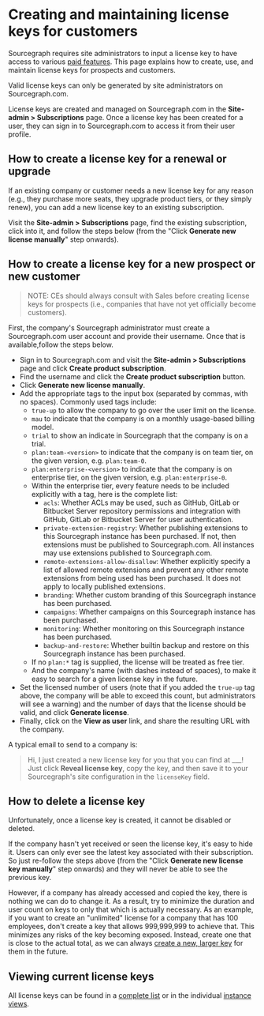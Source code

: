 # Creating and maintaining license keys for customers

Sourcegraph requires site administrators to input a license key to have access to various [paid features](https://about.sourcegraph.com/pricing). This page explains how to create, use, and maintain license keys for prospects and customers.

Valid license keys can only be generated by site administrators on Sourcegraph.com.

License keys are created and managed on Sourcegraph.com in the **Site-admin > Subscriptions** page. Once a license key has been created for a user, they can sign in to Sourcegraph.com to access it from their user profile.

## How to create a license key for a renewal or upgrade

If an existing company or customer needs a new license key for any reason (e.g., they purchase more seats, they upgrade product tiers, or they simply renew), you can add a new license key to an existing subscription.

Visit the **Site-admin > Subscriptions** page, find the existing subscription, click into it, and follow the steps below (from the "Click **Generate new license manually**" step onwards).

## How to create a license key for a new prospect or new customer

> NOTE: CEs should always consult with Sales before creating license keys for prospects (i.e., companies that have not yet officially become customers).

First, the company's Sourcegraph administrator must create a Sourcegraph.com user account and provide their username. Once that is available,follow the steps below.

- Sign in to Sourcegraph.com and visit the **Site-admin > Subscriptions** page and click **Create product subscription**.
- Find the username and click the **Create product subscription** button.
- Click **Generate new license manually**.
- Add the appropriate tags to the input box (separated by commas, with no spaces). Commonly used tags include:
  - `true-up` to allow the company to go over the user limit on the license.
  - `mau` to indicate that the company is on a monthly usage-based billing model.
  - `trial` to show an indicate in Sourcegraph that the company is on a trial.
  - `plan:team-<version>` to indicate that the company is on team tier, on the given version, e.g. `plan:team-0`.
  - `plan:enterprise-<version>` to indicate that the company is on enterprise tier, on the given version, e.g. `plan:enterprise-0`.
  - Within the enterprise tier, every feature needs to be included explicitly with a tag, here is the complete list:
     - `acls`: Whether ACLs may be used, such as GitHub, GitLab or Bitbucket Server repository permissions and integration with GitHub, GitLab or Bitbucket Server for user authentication.
     - `private-extension-registry`: Whether publishing extensions to this Sourcegraph instance has been purchased. If not, then extensions must be published to Sourcegraph.com. All instances may use extensions published to Sourcegraph.com.
     - `remote-extensions-allow-disallow`: Whether explicitly specify a list of allowed remote extensions and prevent any other remote extensions from being used has been purchased. It does not apply to locally published extensions.
     - `branding`: Whether custom branding of this Sourcegraph instance has been purchased.
     - `campaigns`: Whether campaigns on this Sourcegraph instance has been purchased.
     - `monitoring`: Whether monitoring on this Sourcegraph instance has been purchased.
     - `backup-and-restore`: Whether builtin backup and restore on this Sourcegraph instance has been purchased.
  - If no `plan:*` tag is supplied, the license will be treated as free tier.
  - And the company's name (with dashes instead of spaces), to make it easy to search for a given license key in the future.
- Set the licensed number of users (note that if you added the `true-up` tag above, the company will be able to exceed this count, but administrators will see a warning) and the number of days that the license should be valid, and click **Generate license**.
- Finally, click on the **View as user** link, and share the resulting URL with the company.

A typical email to send to a company is:

>Hi,
>I just created a new license key for you that you can find at ___! Just click **Reveal license key**, copy the key, and then save it to your Sourcegraph's site configuration in the `licenseKey` field.

## How to delete a license key

Unfortunately, once a license key is created, it cannot be disabled or deleted.

If the company hasn't yet received or seen the license key, it's easy to hide it. Users can only ever see the latest key associated with their subscription. So just re-follow the steps above (from the "Click **Generate new license key manually**" step onwards) and they will never be able to see the previous key.

However, if a company has already accessed and copied the key, there is nothing we can do to change it. As a result, try to minimize the duration and user count on keys to only that which is actually necessary. As an example, if you want to create an "unlimited" license for a company that has 100 employees, don't create a key that allows 999,999,999 to achieve that. This minimizes any risks of the key becoming exposed. Instead, create one that is close to the actual total, as we can always [create a new, larger key](#how-to-create-a-license-key-for-a-renewal-or-upgrade) for them in the future.

## Viewing current license keys

All license keys can be found in a [complete list](https://sourcegraph.looker.com/looks/635) or in the individual [instance views](https://sourcegraph.looker.com/dashboards/94).
